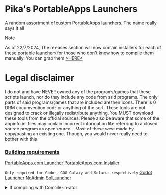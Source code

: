 # Pika's PortableApps Launchers
A random assortment of custom PortableApps launchers. The name really says it all

> [!NOTE]
> As of 22/7/2024, The releases section will now contain installers for each of these portable launchers for those who don't know how to compile them manually. You can grab them [>HERE<](https://github.com/pikakid98/Custom-PortableApps.com-Launchers/releases/tag/Installers)

# Legal disclaimer
I do not and have NEVER owned any of the programs/games that these scripts launch, nor do they include any code from said programs. The only parts of said programs/games that are included are their icons. There is 0 DRM circumvention code or anything of the sort. These tools are not designed to crack or illegally redistribute anything. You MUST download these tools from the official sources. Please also be aware that some of the appinfo.ini files may contain incorrect information like referring to a closed source program as open source... Most of these were made by copy/pasting an existing one. Though, you would never really need to bother with this

### <b><u>Building requirements</b></u>

[PortableApps.com Launcher](https://portableapps.com/apps/development/portableapps.com_launcher)
[PortableApps.com Installer](https://portableapps.com/apps/development/portableapps.com_installer)

`Only required for Godot, GOG Galaxy and Solarus respectively`
[Godot Launcher](https://github.com/pikakid98/Godot-Launcher)
[NoAdmin](https://github.com/pikakid98/NoAdmin)
[SolLauncher](https://github.com/pikakid98/SolLauncher)

<details>
<summary>If compiling with Compile-in-ator</summary>

###### Use the following environment variables or you WILL encounter errors
`%PALG%` PortableApps.com Launcher `Make sure it points to the exe and not just the folder`
`%PALI%` PortableApps.com Installer `Make sure it points to the exe and not just the folder`

</details>